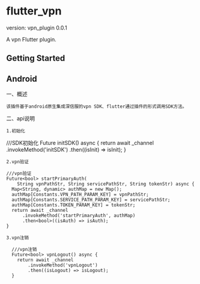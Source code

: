 # flutter_vpn

version: vpn_plugin 0.0.1

A vpn Flutter plugin.

## Getting Started

## Android

一、概述

    该插件基于android原生集成深信服的vpn SDK、flutter通过插件的形式调用SDK方法。

二、api说明

    1.初始化

  ///SDK初始化
  Future<bool> initSDK() async {
    return await _channel
        .invokeMethod('initSDK')
        .then<bool>((isInit) => isInit);
  }


    2.vpn验证

    ///vpn验证
    Future<bool> startPrimaryAuth(
        String vpnPathStr, String servicePathStr, String tokenStr) async {
      Map<String, dynamic> authMap = new Map();
      authMap[Constants.VPN_PATH_PARAM_KEY] = vpnPathStr;
      authMap[Constants.SERVICE_PATH_PARAM_KEY] = servicePathStr;
      authMap[Constants.TOKEN_PARAM_KEY] = tokenStr;
      return await _channel
          .invokeMethod('startPrimaryAuth', authMap)
          .then<bool>((isAuth) => isAuth);
    }

    3.vpn注销

      ///vpn注销
      Future<bool> vpnLogout() async {
        return await _channel
            .invokeMethod('vpnLogout')
            .then((isLogout) => isLogout);
      }